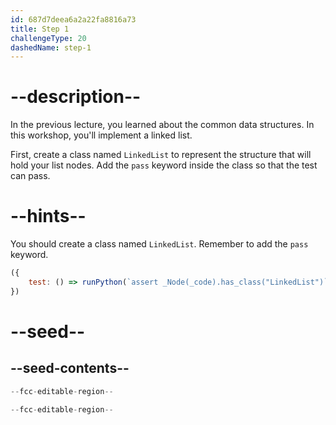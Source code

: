 ```yaml
---
id: 687d7deea6a2a22fa8816a73
title: Step 1
challengeType: 20
dashedName: step-1
---
```


# --description--

In the previous lecture, you learned about the common data structures. In this workshop, you'll implement a linked list.

First, create a class named `LinkedList` to represent the structure that will hold your list nodes. Add the `pass` keyword inside the class so that the test can pass.

# --hints--

You should create a class named `LinkedList`. Remember to add the `pass` keyword.

```js
({
    test: () => runPython(`assert _Node(_code).has_class("LinkedList")`) 
})
```

# --seed--

## --seed-contents--

```py
--fcc-editable-region--

--fcc-editable-region--
```
